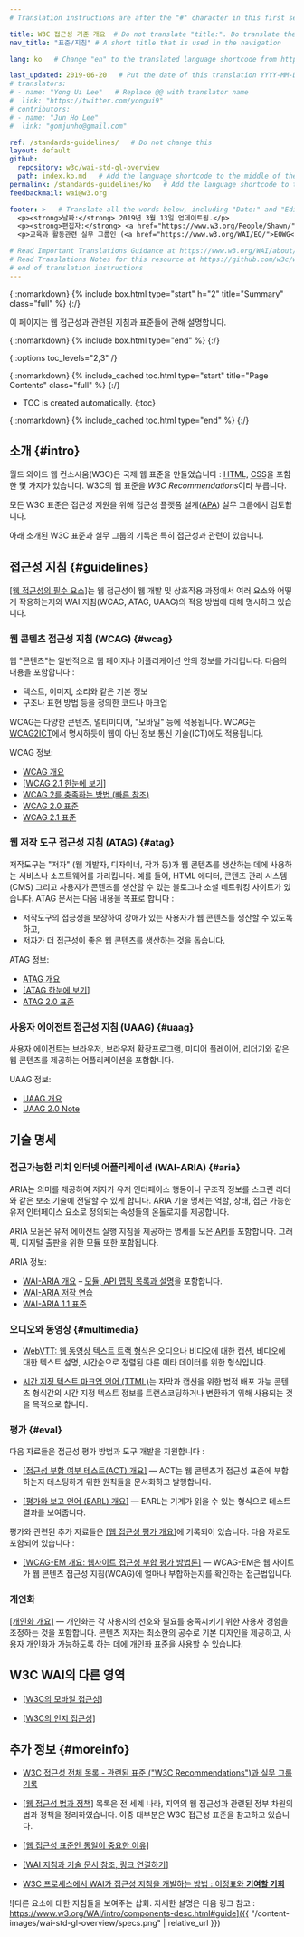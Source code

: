 ```yaml
---
# Translation instructions are after the "#" character in this first section. They are comments that do not show up in the web page. You do not need to translate the instructions after #.

title: W3C 접근성 기준 개요  # Do not translate "title:". Do translate the text after "title:".
nav_title: "표준/지침" # A short title that is used in the navigation

lang: ko   # Change "en" to the translated language shortcode from https://www.iana.org/assignments/language-subtag-registry/language-subtag-registry

last_updated: 2019-06-20   # Put the date of this translation YYYY-MM-DD (with month in the middle)
# translators: 
# - name: "Yong Ui Lee"   # Replace @@ with translator name
#  link: "https://twitter.com/yongui9"
# contributors:
# - name: "Jun Ho Lee"
#  link: "gomjunho@gmail.com"

ref: /standards-guidelines/   # Do not change this
layout: default
github:
  repository: w3c/wai-std-gl-overview
  path: index.ko.md   # Add the language shortcode to the middle of the filename, for example index.fr.md
permalink: /standards-guidelines/ko   # Add the language shortcode to the end; for example /standards-guidelines/fr
feedbackmail: wai@w3.org

footer: >   # Translate all the words below, including "Date:" and "Editor:". Do not change these dates.
  <p><strong>날짜:</strong> 2019년 3월 13일 업데이트됨.</p>
  <p><strong>편집자:</strong> <a href="https://www.w3.org/People/Shawn/">Shawn Lawton Henry</a>.</p>
  <p>교육과 활동관련 실무 그룹인 (<a href="https://www.w3.org/WAI/EO/">EOWG</a>)의 지원을 받아 제작되었습니다.</p>

# Read Important Translations Guidance at https://www.w3.org/WAI/about/translating/#important
# Read Translations Notes for this resource at https://github.com/w3c/wai-std-gl-overview/blob/master/README.md
# end of translation instructions
---
```



{::nomarkdown}
{% include box.html type="start" h="2" title="Summary" class="full" %}
{:/}

이 페이지는 웹 접근성과 관련된 지침과 표준들에 관해 설명합니다. 

{::nomarkdown}
{% include box.html type="end" %}
{:/}


{::options toc_levels="2,3" /}

{::nomarkdown}
{% include_cached toc.html type="start" title="Page Contents" class="full" %}
{:/}

-   TOC is created automatically.
{:toc}

{::nomarkdown}
{% include_cached toc.html type="end" %}
{:/}

## 소개 {#intro}

월드 와이드 웹 컨소시움(W3C)은 국제 웹 표준을 만들었습니다 : <abbr title="하이퍼텍스트 마크업 언어">HTML</abbr>, <abbr title="캐스케이딩 스타일 시트">CSS</abbr>을 포함한 몇 가지가 있습니다. W3C의 웹 표준을 <dfn>W3C Recommendations</dfn>이라 부릅니다.

모든 W3C 표준은 접근성 지원을 위해 접근성 플랫폼 설계([APA](/about/groups/apawg/)) 실무 그룹에서 검토합니다.

아래 소개된 W3C 표준과 실무 그룹의 기록은 특히 접근성과 관련이 있습니다. 

## 접근성 지침 {#guidelines}

[[웹 접근성의 필수 요소]](/fundamentals/components/)는 웹 접근성이 웹 개발 및 상호작용 과정에서 여러 요소와 어떻게 작용하는지와 WAI 지침(WCAG, ATAG, UAAG)의 적용 방법에 대해 명시하고 있습니다.

### 웹 콘텐츠 접근성 지침 (WCAG) {#wcag}

웹 "콘텐츠"는 일반적으로 웹 페이지나 어플리케이션 안의 정보를 가리킵니다. 다음의 내용을 포함합니다 : 

* 텍스트, 이미지, 소리와 같은 기본 정보
* 구조나 표현 방법 등을 정의한 코드나 마크업

WCAG는 다양한 콘텐츠, 멀티미디어, "모바일" 등에 적용됩니다. WCAG는 [WCAG2ICT](/standards-guidelines/wcag/non-web-ict/)에서 명시하듯이 웹이 아닌 정보 통신 기술(ICT)에도 적용됩니다. 

WCAG 정보: 
- [WCAG 개요](/standards-guidelines/wcag/)
- [[WCAG 2.1 한눈에 보기]](/standards-guidelines/wcag/glance/)
- [WCAG 2를 충족하는 방법 (빠른 참조)](https://www.w3.org/WAI/WCAG21/quickref/)
- [WCAG 2.0 표준](https://www.w3.org/TR/WCAG20/)
- [WCAG 2.1 표준](https://www.w3.org/TR/WCAG21/)

### 웹 저작 도구 접근성 지침 (ATAG) {#atag}

저작도구는 "저자" (웹 개발자, 디자이너, 작가 등)가 웹 콘텐츠를 생산하는 데에 사용하는 서비스나 소프트웨어를 가리킵니다. 예를 들어, HTML 에디터, 콘텐츠 관리 시스템 (CMS) 그리고 사용자가 콘텐츠를 생산할 수 있는 블로그나 소셜 네트워킹 사이트가 있습니다. ATAG 문서는 다음 내용을 목표로 합니다 :
* 저작도구의 접긍성을 보장하여 장애가 있는 사용자가 웹 콘텐츠를 생산할 수 있도록 하고, 
* 저자가 더 접근성이 좋은 웹 콘텐츠를 생산하는 것을 돕습니다.

ATAG 정보:
- [ATAG 개요](/standards-guidelines/atag/)
- [[ATAG 한눈에 보기]](/standards-guidelines/atag/glance/)
- [ATAG 2.0 표준](https://www.w3.org/TR/ATAG/)

### 사용자 에이전트 접근성 지침 (UAAG) {#uaag}

사용자 에이전트는 브라우저, 브라우저 확장프로그램, 미디어 플레이어, 리더기와 같은 웹 콘텐츠를 제공하는 어플리케이션을 포함합니다.  

UAAG 정보:
- [UAAG 개요](/standards-guidelines/uaag/)
- [UAAG 2.0 Note](https://www.w3.org/TR/UAAG20/)

## 기술 명세

### 접근가능한 리치 인터넷 어플리케이션 (WAI-ARIA) {#aria}

ARIA는 의미를 제공하여 저자가 유저 인터페이스 행동이나 구조적 정보를 스크린 리더와 같은 보조 기술에 전달할 수 있게 합니다. ARIA 기술 명세는 역할, 상태, 접근 가능한 유저 인터페이스 요소로 정의되는 속성들의 온톨로지를 제공합니다.  

ARIA 모음은 유저 에이전트 실행 지침을 제공하는 명세를 모은 <abbr title="응용 프로그램 프로그래밍 인터페이스">API</abbr>를 포함합니다. 그래픽, 디지털 출판을 위한 모듈 또한 포함됩니다. 

ARIA 정보:
- [WAI-ARIA 개요](/standards-guidelines/aria/) – [모듈, API 맵핑 목록과 설명](/standards-guidelines/aria/#versions)을 포함합니다.
- [WAI-ARIA 저작 연습](https://www.w3.org/TR/wai-aria-practices/)
- [WAI-ARIA 1.1 표준](https://www.w3.org/TR/wai-aria-1.1/)

### 오디오와 동영상 {#multimedia}

- [WebVTT: 웹 동영상 텍스트 트랙 형식](https://www.w3.org/TR/webvtt/)은 오디오나 비디오에 대한 캡션, 비디오에 대한 텍스트 설명, 시간순으로 정렬된 다른 메타 데이터를 위한 형식입니다.

- [시간 지정 텍스트 마크업 언어 (TTML)](https://www.w3.org/TR/ttml/)는 자막과 캡션을 위한 법적 배포 가능 콘텐츠 형식간의 시간 지정 텍스트 정보를 트랜스코딩하거나 변환하기 위해 사용되는 것을 목적으로 합니다. 

### 평가 {#eval}

다음 자료들은 접근성 평가 방법과 도구 개발을 지원합니다 : 

- [[접근성 부합 여부 테스트(ACT) 개요]](/standards-guidelines/act/) &mdash; ACT는 웹 콘텐츠가 접근성 표준에 부합하는지 테스팅하기 위한 원칙들을 문서화하고 발행합니다.

- [[평가와 보고 언어 (EARL) 개요]](/standards-guidelines/earl/) &mdash; EARL는 기계가 읽을 수 있는 형식으로 테스트 결과를 보여줍니다.

평가와 관련된 추가 자료들은 [[웹 접근성 평가 개요]](/test-evaluate/)에 기록되어 있습니다. 다음 자료도 포함되어 있습니다 : 

- [[WCAG-EM 개요: 웹사이트 접근성 부합 평가 방법론]](/test-evaluate/conformance/wcag-em/) &mdash; WCAG-EM은 웹 사이트가 웹 콘텐츠 접근성 지침(WCAG)에 얼마나 부합하는지를 확인하는 접근법입니다.

### 개인화

[[개인화 개요]](/personalization/) &mdash; 개인화는 각 사용자의 선호와 필요를 충족시키기 위한 사용자 경험을 조정하는 것을 포함합니다. 콘텐츠 저자는 최소한의 공수로 기본 디자인을 제공하고, 사용자 개인화가 가능하도록 하는 데에 개인화 표준을 사용할 수 있습니다. 

## W3C WAI의 다른 영역

- [[W3C의 모바일 접근성]](/standards-guidelines/mobile/)

- [[W3C의 인지 접근성]](/cognitive/)

## 추가 정보 {#moreinfo}

- [W3C 접근성 전체 목록 - 관련된 표준 ("W3C Recommendations")과 실무 그룹 기록](https://www.w3.org/TR/#tr_Accessibility__All_)

- [[웹 접근성 법과 정책]](/policies/) 목록은 전 세계 나라, 지역의 웹 접근성과 관련된 정부 차원의 법과 정책을 정리하였습니다. 이중 대부분은 W3C 접근성 표준을 참고하고 있습니다.

- [[웹 접근성 표준안 통일이 중요한 이유]](/standards-guidelines/harmonization/)

- [[WAI 지침과 기술 문서 참조, 링크 연결하기]](/standards-guidelines/linking/)

- [W3C 프로세스에서 WAI가 접근성 지침을 개발하는 방법 : 이정표와 **기여할 기회**](/standards-guidelines/w3c-process/)

![다른 요소에 대한 지침들을 보여주는 삽화. 자세한 설명은 다음 링크 참고 : https://www.w3.org/WAI/intro/components-desc.html#guide]({{ "/content-images/wai-std-gl-overview/specs.png" | relative_url }})
